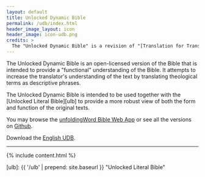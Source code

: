 ```yaml
---
layout: default
title: Unlocked Dynamic Bible
permalink: /udb/index.html
header_image_layout: icon
header_image: icon-udb.png
credits: >
  The "Unlocked Dynamic Bible" is a revision of "[Translation for Translators](https://git.door43.org/Door43/T4T)" (by Ellis W. Deibler Jr. made available under a [Creative Commons Attribution-Share Alike 4.0 International](http://creativecommons.org/licenses/by-sa/4.0) license) revised by [Wycliffe Associates](https://wycliffeassociates.org/) and the [Door43 World Missions Community](https://door43.org/) made available under a [Creative Commons Attribution-Share Alike 4.0 International](https://creativecommons.org/licenses/by-sa/4.0/) license.
---
```


The Unlocked Dynamic Bible is an open-licensed version of the Bible that is intended to provide a "functional" understanding of the Bible. It attempts to increase the translator's understanding of the text by translating theological terms as descriptive phrases.

The Unlocked Dynamic Bible is intended to be used together with the [Unlocked Literal Bible][ulb] to provide a more robust view of both the form and function of the original texts.

You may browse the [unfoldingWord Bible Web App](https://bible.unfoldingword.org/) or see all the versions on [Github](https://github.com/unfoldingWord/udb-en/releases).

Download the [English UDB](/en/?resource=bible-translations-udb).

* * * * *

{% include content.html %}

[ulb]: {{ '/ulb' | prepend: site.baseurl }} "Unlocked Literal Bible"
